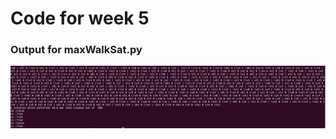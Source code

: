 # Code for week 5

### Output for maxWalkSat.py
![Part 2](https://raw.githubusercontent.com/SaurabhSakpal/fss16SmallThinExpert/master/code/5/screenshots/maxwalksat.png)
